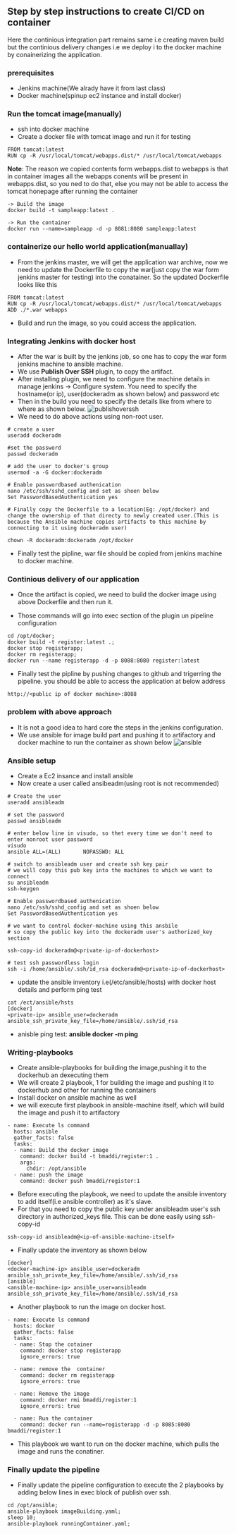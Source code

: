 ## Step by step instructions to create CI/CD on container

Here the continious integration part remains same i.e creating maven build but the continious delivery changes i.e we deploy i to the docker machine by conainerizing the application.

### prerequisites

* Jenkins machine(We alrady have it from last class)
* Docker machine(spinup ec2 instance and install docker)

### Run the tomcat image(manually)

* ssh into docker machine
* Create a docker file with tomcat image and run it for testing

```
FROM tomcat:latest
RUN cp -R /usr/local/tomcat/webapps.dist/* /usr/local/tomcat/webapps 
```
**Note**: The reason we copied contents form webapps.dist to webapps is that in container images all the webapps conents will be present in webapps.dist, so you ned to do that, else you may not be able to access the tomcat honepage after running the container

```
-> Build the image
docker build -t sampleapp:latest .

-> Run the container
docker run --name=sampleapp -d -p 8081:8080 sampleapp:latest
```

### containerize our hello world application(manuallay)

* From the jenkins master, we will get the application war archive, now we need to update the Dockerfile to copy the war(just copy the war form jenkins master for testing) into the conatainer. So the updated Dockerfile looks like this

```
FROM tomcat:latest
RUN cp -R /usr/local/tomcat/webapps.dist/* /usr/local/tomcat/webapps 
ADD ./*.war webapps
```

* Build and run the image, so you could access the application.


### Integrating Jenkins with docker host
* After the war is built by the jenkins job, so one has to copy the war form jenkins machine to ansible machine.
* We use **Publish Over SSH** plugin, to copy the artifact. 
* After installing plugin, we need to configure the machine details in manage jenkins -> Configure system. You need to specify the hostname(or ip), user(dockeradm as shown below) and password etc
* Then in the build you need to specify the details like from where to where as shown below.
![publishoverssh]()
* We need to do above actions using non-root user.
```
# create a user
useradd dockeradm

#set the password
passwd dockeradm

# add the user to docker's group
usermod -a -G docker:dockeradm

# Enable passwordbased authenication
nano /etc/ssh/sshd_config and set as shoen below
Set PasswordBasedAuthentication yes

# Finally copy the Dockerfile to a location(Eg: /opt/docker) and change the ownership of that directy to newly created user.(This is because the Ansible machine copies artifacts to this machine by connecting to it using dockeradm user)

chown -R dockeradm:dockeradm /opt/docker
```

* Finally test the pipline, war file should be copied from jenkins machine to docker machine.


### Continious delivery of our application

* Once the artifact is copied, we need to build the docker image using above Dockerfile and then run it.

* Those commands will go into exec section of the plugin un pipeline configuration

```
cd /opt/docker;
docker build -t register:latest .;
docker stop registerapp;
docker rm registerapp;
docker run --name registerapp -d -p 8088:8080 register:latest
```
* Finally test the pipline by pushing changes to github and trigerring the pipeline. you should be able to access the application at below address

```
http://<public ip of docker machine>:8088
```

### problem with above approach
* It is not a good idea to hard core the steps in the jenkins configuration.
* We use ansible for image build part and pushing it to artifactory and docker machine to run the container as shown below
![ansible]()

### Ansible setup

* Create a Ec2 insance and install ansible
* Now create a user called ansibeadm(using root is not recommended)
```
# Create the user
useradd ansibleadm

# set the password
passwd ansibleadm

# enter below line in visudo, so thet every time we don't need to enter nonroot user password
visudo
ansible ALL=(ALL)       NOPASSWD: ALL

# switch to ansibleadm user and create ssh key pair
# we will copy this pub key into the machines to which we want to connect
su ansibleadm
ssh-keygen

# Enable passwordbased authenication
nano /etc/ssh/sshd_config and set as shoen below
Set PasswordBasedAuthentication yes

# we want to control docker-machine using this ansbile
# so copy the public key into the dockeradm user's authorized_key section

ssh-copy-id dockeradm@<private-ip-of-dockerhost>

# test ssh passwordless login
ssh -i /home/ansible/.ssh/id_rsa dockeradm@<private-ip-of-dockerhost>

```

* update the ansible inventory i.e(/etc/ansible/hosts) with docker host details and perform ping test
```
cat /ect/ansible/hsts
[docker] 
<private-ip> ansible_user=dockeradm ansible_ssh_private_key_file=/home/ansible/.ssh/id_rsa
```
* anisble ping test: **ansible docker -m ping**

### Writing-playbooks
* Create ansible-playbooks for building the image,pushing it to the dockerhub an dexecuting them
* We will create 2 playbook, 1 for building the image and pushing it to dockerhub and other for running the containers
* Install docker on ansible machine as well
* we will execute first playbook in ansible-machine itself, which will build the image and push it to artifactory
```
- name: Execute ls command
  hosts: ansible
  gather_facts: false
  tasks:
  - name: Build the docker image
    command: docker build -t bmaddi/register:1 .
    args:
      chdir: /opt/ansible
  - name: push the image
    command: docker push bmaddi/register:1
```
* Before executing the playbook, we need to update the ansible inventory to add itself(i.e ansible controller) as it's slave.
* For that you need to copy the public key under ansibleadm user's ssh directory in authorized_keys file. This can be done easily using ssh-copy-id
```
ssh-copy-id ansibleadm@<ip-of-ansible-machine-itself>
```
* Finally update the inventory as shown below
```
[docker] 
<docker-machine-ip> ansible_user=dockeradm ansible_ssh_private_key_file=/home/ansible/.ssh/id_rsa
[ansible]
<ansible-machine-ip> ansible_user=ansibleadm ansible_ssh_private_key_file=/home/ansible/.ssh/id_rsa
```
* Another playbook to run the image on docker host.
```
- name: Execute ls command
  hosts: docker
  gather_facts: false
  tasks:
  - name: Stop the cotainer
    command: docker stop registerapp
    ignore_errors: true 

  - name: remove the  container
    command: docker rm registerapp
    ignore_errors: true

  - name: Remove the image
    command: docker rmi bmaddi/register:1
    ignore_errors: true

  - name: Run the container
    command: docker run --name=registerapp -d -p 8085:8080  bmaddi/register:1
```
* This playbook we want to run on the docker machine, which pulls the image and runs the conatiner.


### Finally update the pipeline

* Finally update the pipeline configuration to execute the 2 playbooks by adding below lines in exec block of publish over ssh.
```
cd /opt/ansible;
ansible-playbook imageBuilding.yaml;
sleep 10;
ansible-playbook runningContainer.yaml;
```



